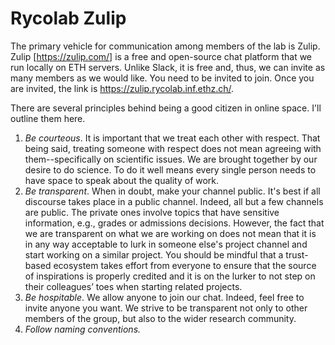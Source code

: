 # Rycolab Zulip
The primary vehicle for communication among members of the lab is Zulip. Zulip [https://zulip.com/] is a free and open-source chat platform that we run locally on ETH servers. Unlike Slack, it is free and, thus, we can invite as many members as we would like. You need to be invited to join. Once you are invited, the link is https://zulip.rycolab.inf.ethz.ch/.

There are several principles behind being a good citizen in online space. I'll outline them here. 
1. *Be courteous*. It is important that we treat each other with respect. That being said, treating someone with respect does not mean agreeing with them--specifically on scientific issues. We are brought together by our desire to do science. To do it well means every single person needs to have space to speak about the quality of work.
2. *Be transparent*. When in doubt, make your channel public. It's best if all discourse takes place in a public channel. Indeed, all but a few channels are public. The private ones involve topics that have sensitive information, e.g., grades or admissions decisions. However, the fact that we are transparent on what we are working on does not mean that it is in any way acceptable to lurk in someone else's project channel and start working on a similar project. You should be mindful that a trust-based ecosystem takes effort from everyone to ensure that the source of inspirations is properly credited and it is on the lurker to not step on their colleagues’ toes when starting related projects. 
4. *Be hospitable*. We allow anyone to join our chat. Indeed, feel free to invite anyone you want. We strive to be transparent not only to other members of the group, but also to the wider research community. 
5. *Follow naming conventions.* 
